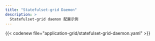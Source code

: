 ```yaml
---
title: "Statefulset-grid Daemon"
description: >
  Statefulset-grid daemon 配置示例
---
```


{{< codenew file="application-grid/statefulset-grid-daemon.yaml" >}}
